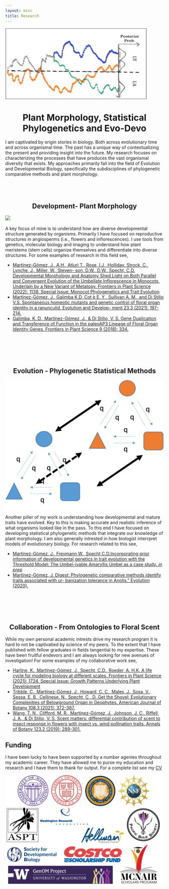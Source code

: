 ```yaml
---
layout: misc
title: Research
---
```



<img src="/assets/img/ThresholdModel.jpg" width="450" height="225">

<h1 style="text-align: center;">Plant Morphology, Statistical Phylogenetics and  Evo-Devo </h1>

I am captivated by origin stories in biology. Both across evolutionary time and across organismal time. The past has a unique way of contextualizing the present and providing insight into the future. My research focuses on characterizing the processes that have produces the vast organismal diversity that exists. My approaches primarily fall into the field of Evolution and Developmental Biology, specifically the subdisciplines of phylogenetic comparative methods and plant morphology. 
<br>
<br>
<br>
<br>
<h2 style="text-align: center;">Development- Plant Morphology </h2>
<img src="/assets/img/EpiIllumination.png">

A key focus of mine is to understand how are diverse developmental structure generated by organisms. Primarily I have focused on reproductive structures in angiosperms (i.e., flowers and inflorescences). I use tools from genetics, molecular biology and imaging to understand how plant meristems (stem cells) organize themselves and differentiate into diverse structures. For some examples of research in this field see,

* [Martínez-Gómez, J., A.H., Atluri T., Rose, I.J., Holliday, Strock, C., Lynche, J., Miller, W., Steven-
son, D.W., D.W., Specht, C.D. Developmental Morphology and Anatomy Shed Light on Both Parallel
and Convergent Evolution of the Umbellate Inflorescence in Monocots, Underlain by a New Variant
of Metatopy. Frontiers in Plant Science (2022): 1138. Special Issue: Monocot Phylogenetics and Trait
Evolution](https://www.frontiersin.org/articles/10.3389/fpls.2022.873505/full)
* [Martínez-Gómez, J., Galimba K.D, Cot ́e E. Y., Sullivan A. M., and Di Stilio V.S. Spontaneous
homeotic mutants and genetic control of floral organ identity in a ranunculid. Evolution and Develop-
ment 23.3 (2021): 197-214.](https://onlinelibrary.wiley.com/doi/abs/10.1111/ede.12357)
* [Galimba, K. D., Martínez-Gómez, J., & Di Stilio, V. S. Gene Duplication and Transference of
Function in the paleoAP3 Lineage of Floral Organ Identity Genes. Frontiers in Plant Science 9 (2018):
334.](https://www.frontiersin.org/articles/10.3389/fpls.2018.00334/full)
<br>
<br>
<br>
<br>

<h2 style="text-align: center;">Evolution - Phylogenetic Statistical Methods </h2>
<img src="/assets/img/HiddenCTMM.png">

Another piller of my work is understanding how developmental and mature traits have evolved. Key to this is making accurate and realistic inference of what organisms looked like in the pass. To this end I have focused on developing statistical phylogenetic methods that integrate our knowledge of plant morphology. I am also generally intrested in how biologist interrpret models of evolutionary biology. For research related to this see, 

*  [Martínez-Gómez, J., Freymann W., Specht C.D.Incorporating prior information of developmental
genetics in trait evolution with the Threshold Model: The Umbel-ivable Amaryllis Umbel as a case
study. *in prep*](https://jesusthebotanist.github.io/media/Evolution2019.html)
* [Martínez-Gómez, J. Digest: Phylogenetic comparative methods identify traits associated with ur-
banization tolerance in Anolis.” Evolution (2020).](https://onlinelibrary.wiley.com/doi/full/10.1111/evo.14002)
<br>
<br>
<br>
<br>

<h2 style="text-align: center;">Collaboration - From Ontologies to Floral Scent </h2>
While my own personal academic intrests drive my research program it is hard to not be captivatied by science of my peers. To the extent that I have published with fellow graduates in fields tangential to my expertise. These have been fruitful endevors and I am always looking for new avenues of investigation! For some examples of my collaborative work see,

* [Harline, K., Martínez-Gómez, J., Specht, C.D., Roeder, A. H.K. A life cycle for modeling biology
at different scales. Frontiers in Plant Science (2021): 1724. Special Issue: Growth Patterns Underlying
Plant Development](https://www.frontiersin.org/articles/10.3389/fpls.2021.710590/full)
* [Tribble, C., Martínez-Gómez, J., Howard, C. C., Males, J., Sosa, V., Sessa, E. B., Cellinese,
N., Specht, C., D. Get the Shovel: Evolutionary Complexities of Belowground Organ in Geophytes.
American Journal of Botany 108.3 (2021): 372-387.](https://bsapubs.onlinelibrary.wiley.com/doi/full/10.1002/ajb2.1623)
* [Wang, T. N., Clifford, M. R., Martínez-Gómez, J., Johnson, J. C., Riffell, J. A., & Di Stilio, V.
S. Scent matters: differential contribution of scent to insect response in flowers with insect vs. wind
pollination traits. Annals of Botany 123.2 (2019): 289-301.](https://academic.oup.com/aob/article/123/2/289/5056502?login=true)

## Funding
I have been lucky to have been supported by a number agenies throughout my academic career. They have allowed me to purse my education and research and I have them to thank for output. For a complete list see my [CV](https://jesusthebotanist.github.io/pages/cv.html)

<img src="/assets/img/Funding.png">
